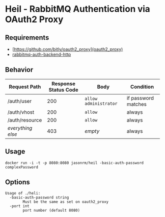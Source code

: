 # Heil - RabbitMQ Authentication via OAuth2 Proxy

## Requirements

* [https://github.com/bitly/oauth2_proxy](oauth2_proxy)
* [rabbitmq-auth-backend-http](https://github.com/rabbitmq/rabbitmq-auth-backend-http)

## Behavior

| Request Path      | Response Status Code | Body                  | Condition            |
|-------------------|----------------------|-----------------------|----------------------|
| /auth/user        | 200                  | `allow administrator` | if password matches  |
| /auth/vhost       | 200                  | `allow`               | always               |
| /auth/resource    | 200                  | `allow`               | always               |
| _everything else_ | 403                  | _empty_               | always               |

## Usage

`docker run -i -t -p 8080:8080 jasonrm/heil -basic-auth-password complexPassword`

## Options

```
Usage of ./heli:
  -basic-auth-password string
        Must be the same as set on oauth2_proxy
  -port int
        port number (default 8080)
```
